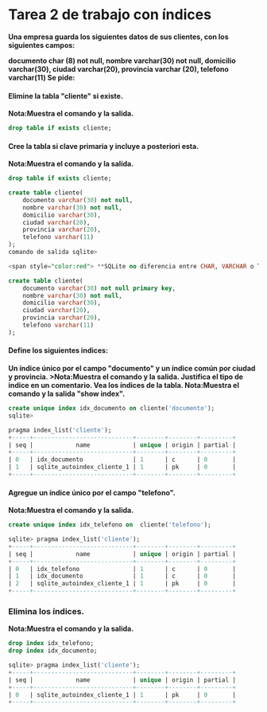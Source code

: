 # Tarea 2 de trabajo con índices

**Una empresa guarda los siguientes datos de sus clientes, con los siguientes campos:**

**documento char (8) not null,
nombre varchar(30) not null,
domicilio varchar(30),
ciudad varchar(20),
provincia varchar (20),
telefono varchar(11)
Se pide:**

#### Elimine la tabla "cliente" si existe.
**Nota:Muestra el comando y la salida.**

```sql
drop table if exists cliente;
```

#### Cree la tabla si clave primaria y incluye a posteriori esta.
**Nota:Muestra el comando y la salida.**

```sql
drop table if exists cliente;

create table cliente(
    documento varchar(30) not null,
    nombre varchar(30) not null,
    domicilio varchar(30),
    ciudad varchar(20),
    provincia varchar(20),
    telefono varchar(11)
);
comando de salida sqlite>

<span style="color:red"> **SQLite no diferencia entre CHAR, VARCHAR o TEXT internamente, pero es válido para mantener compatibilidad con otras bases de datos.**</span>

create table cliente(
    documento varchar(30) not null primary key,
    nombre varchar(30) not null,
    domicilio varchar(30),
    ciudad varchar(20),
    provincia varchar(20),
    telefono varchar(11)
);

```

#### Define los siguientes indices:
**Un índice único por el campo "documento" y un índice común por ciudad y provincia. >Nota:Muestra el comando y la salida. Justifica el tipo de indice en un comentario.
Vea los índices de la tabla.
Nota:Muestra el comando y la salida "show index".**

```sql
create unique index idx_documento on cliente('documento');
sqlite> 

pragma index_list('cliente');
+-----+----------------------------+--------+--------+---------+
| seq |            name            | unique | origin | partial |
+-----+----------------------------+--------+--------+---------+
| 0   | idx_documento              | 1      | c      | 0       |
| 1   | sqlite_autoindex_cliente_1 | 1      | pk     | 0       |
+-----+----------------------------+--------+--------+---------+
```

#### Agregue un índice único por el campo "telefono".
**Nota:Muestra el comando y la salida.**

```sql
create unique index idx_telefono on  cliente('telefono');

sqlite> pragma index_list('cliente');
+-----+----------------------------+--------+--------+---------+
| seq |            name            | unique | origin | partial |
+-----+----------------------------+--------+--------+---------+
| 0   | idx_telefono               | 1      | c      | 0       |
| 1   | idx_documento              | 1      | c      | 0       |
| 2   | sqlite_autoindex_cliente_1 | 1      | pk     | 0       |
+-----+----------------------------+--------+--------+---------+
```

### Elimina los índices.
**Nota:Muestra el comando y la salida.**

```sql
drop index idx_telefono;
drop index idx_documento;

sqlite> pragma index_list('cliente');
+-----+----------------------------+--------+--------+---------+
| seq |            name            | unique | origin | partial |
+-----+----------------------------+--------+--------+---------+
| 0   | sqlite_autoindex_cliente_1 | 1      | pk     | 0       |
+-----+----------------------------+--------+--------+---------+

```